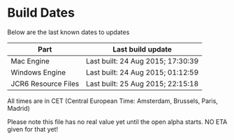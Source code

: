 # Build Dates

Below are the last known dates to updates

Part | Last build update
-----|-----
Mac Engine | Last built: 24 Aug 2015; 17:30:39
Windows Engine | Last built: 24 Aug 2015; 01:12:59
JCR6 Resource Files | Last built: 25 Aug 2015; 22:15:18
All times are in CET (Central European Time: Amsterdam, Brussels, Paris, Madrid)


Please note this file has no real value yet until the open alpha starts. NO ETA given for that yet!
